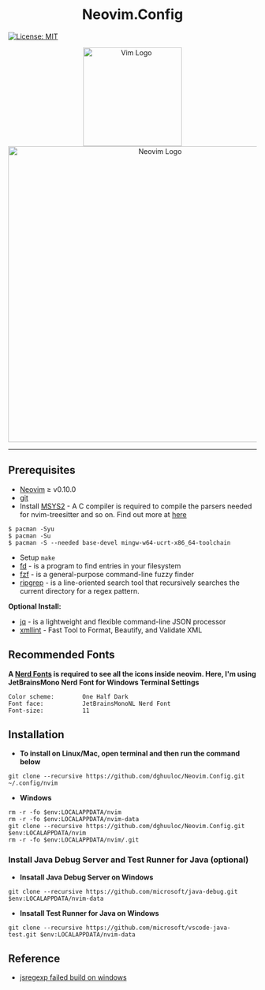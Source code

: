 # <div align="center">Neovim.Config</div>
[![License: MIT](https://img.shields.io/badge/License-MIT-yellow.svg)](https://opensource.org/licenses/MIT)
<p align="center">
  <img width="200" src="https://upload.wikimedia.org/wikipedia/commons/thumb/9/9f/Vimlogo.svg/1200px-Vimlogo.svg.png" alt="Vim Logo">
   <img width="600" src="https://upload.wikimedia.org/wikipedia/commons/thumb/4/4f/Neovim-logo.svg/1200px-Neovim-logo.svg.png" alt="Neovim Logo">
</p>

---
## Prerequisites
- [Neovim](https://github.com/neovim/neovim) ≥ v0.10.0
- [git](https://git-scm.com/)
- Install [MSYS2](https://www.msys2.org/) - A C compiler is required to compile the parsers needed for nvim-treesitter and so on. Find out more at [here](https://github.com/nvim-treesitter/nvim-treesitter/wiki/Windows-support)
```shell
$ pacman -Syu
$ pacman -Su
$ pacman -S --needed base-devel mingw-w64-ucrt-x86_64-toolchain
```
- Setup `make`
- [fd](https://github.com/sharkdp/fd) - is a program to find entries in your filesystem
- [fzf](https://github.com/junegunn/fzf) - is a general-purpose command-line fuzzy finder
- [ripgrep](https://github.com/BurntSushi/ripgrep) - is a line-oriented search tool that recursively searches the current directory for a regex pattern.

__Optional Install:__
- [jq](https://jqlang.github.io/jq/download/) - is a lightweight and flexible command-line JSON processor
- [xmllint](https://gist.github.com/cbmeeks/8317048) - Fast Tool to Format, Beautify, and Validate XML

## Recommended Fonts
__A [Nerd Fonts](https://www.nerdfonts.com/font-downloads) is required to see all the icons inside neovim. Here, I'm using JetBrainsMono Nerd Font for Windows Terminal Settings__
```
Color scheme:        One Half Dark
Font face:           JetBrainsMonoNL Nerd Font
Font-size:           11
```
## Installation 
- __To install on Linux/Mac, open terminal and then run the command below__
```shell
git clone --recursive https://github.com/dghuuloc/Neovim.Config.git ~/.config/nvim
```
- __Windows__
```shell
rm -r -fo $env:LOCALAPPDATA/nvim
rm -r -fo $env:LOCALAPPDATA/nvim-data
git clone --recursive https://github.com/dghuuloc/Neovim.Config.git $env:LOCALAPPDATA/nvim
rm -r -fo $env:LOCALAPPDATA/nvim/.git
```
### __Install Java Debug Server and Test Runner for Java (optional)__
- __Insatall Java Debug Server on Windows__
```shell
git clone --recursive https://github.com/microsoft/java-debug.git $env:LOCALAPPDATA/nvim-data
```

- __Insatall Test Runner for Java on Windows__
```shell
git clone --recursive https://github.com/microsoft/vscode-java-test.git $env:LOCALAPPDATA/nvim-data
```

## Reference
- [jsregexp failed build on windows](https://github.com/L3MON4D3/LuaSnip/issues/986)


